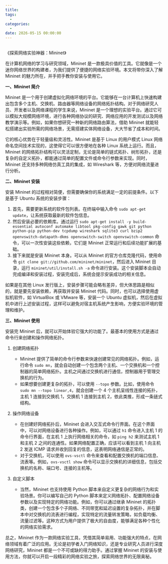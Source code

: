 ```yaml
---
title: 
tags:
  - 
categories:
  - 
date: 2026-05-15 00:00:00
---
```


> 

<!-- more -->

## 

《探索网络实验神器：Mininet》

在计算机网络的学习与研究领域，Mininet 是一款极具价值的工具。它就像是一个迷你网络世界的构建者，为我们提供了便捷的网络实验环境。本文将带你深入了解 Mininet 的魅力所在，并手把手教你安装与使用它。

**一、Mininet 简介**

Mininet 是一个用于创建虚拟化网络环境的平台。它能够在一台计算机上快速构建出包含多个主机、交换机、路由器等网络设备的网络拓扑结构。对于网络研究人员、开发者以及网络课程的学生来说，Mininet 是一个理想的实验平台。通过它可以模拟大规模网络环境，进行各种网络协议的研究、网络应用的开发测试以及网络教学演示等。例如，如果你想研究一种新的网络路由算法，借助 Mininet 就能轻松搭建出实验所需的网络场景，无需搭建实体网络设备，大大节省了成本和时间。

它的核心优势在于轻量级和灵活性。Mininet 是基于 Linux 的用户模式 Linux 网络命名空间技术实现的，这使得它可以很方便地在各种 Linux 系统上运行。而且，Mininet 的网络拓扑结构可以灵活定制，无论是简单的链式拓扑、树形拓扑，还是复杂的自定义拓扑，都能通过简单的配置文件或命令行参数来实现。同时，Mininet 还支持多种网络仿真工具的集成，如 Wireshark 等，方便对网络流量进行分析。

**二、Mininet 安装**

安装 Mininet 的过程相对简便，但需要确保你的系统满足一定的前提条件。以下是基于 Ubuntu 系统的安装步骤：

  1. 首先，需要更新系统的软件包列表。在终端中输入命令 `sudo apt-get update`，让系统获取最新的软件包信息。
  2. 然后安装必要的依赖库。通过运行 `sudo apt-get install -y build-essential autoconf automake libtool pkg-config gawk git python python-pip python-dev tcpdump wireshark sqlite3 curl bzip2 openvswitch-datapath-dkms openvswitch-switch openvswitch-common` 命令，可以一次性安装这些依赖，它们是 Mininet 正常运行和后续功能扩展的基础。
  3. 接下来就是安装 Mininet 本身。可以从 Mininet 的官方仓库克隆代码，使用命令 `git clone git://github.com/mininet/mininet`，然后进入 Mininet 目录，运行 `mininet/util/install.sh -a` 命令进行安装。这个安装脚本会自动完成编译和安装过程，安装完成后，系统会提示安装成功的相关信息。

如果是在其他 Linux 发行版上，安装步骤可能会略有差异，但大体思路是相似的，就是要先安装依赖，再获取并安装 Mininet 代码。同时，也可以选择使用虚拟机软件，如 VirtualBox 或 VMware 等，安装一个 Ubuntu 虚拟机，然后在虚拟机中进行上述安装过程，这样可以避免对宿主机系统产生影响，方便实验环境的管理和维护。

**三、Mininet 使用**

安装完 Mininet 后，就可以开始体验它强大的功能了。最基本的使用方式是通过命令行来创建和操作网络拓扑。

  1. 创建网络拓扑
     * Mininet 提供了简单的命令行参数来快速创建常见的网络拓扑。例如，运行命令 `sudo mn`，就会自动创建一个包含两个主机、一个交换机和一个控制器的简单网络拓扑。主机之间通过交换机进行通信，控制器用于管理交换机的行为。
     * 如果想要创建更复杂的拓扑，可以使用 `--topo` 参数。比如，使用命令 `sudo mn --topo linear,4`，就会创建一个 4 个主机呈线性连接的拓扑，主机 1 连接到交换机 1，交换机 1 连接到主机 2，依此类推，形成一条链式结构。

  2. 操作网络设备
     * 在创建好网络拓扑后，Mininet 会进入交互式命令行界面。在这个界面中，可以对网络设备进行各种操作。例如，可以通过 `h1` 命令进入主机 1 的命令行界面，在主机 1 上执行网络相关的命令，如 `ping h2` 来测试主机 1 和主机 2 之间的连通性。如果网络配置正确，应该可以看到主机 1 向主机 2 发送 ICMP 请求并收到回复的信息，这表明网络通信是正常的。
     * 对于交换机，可以使用 `ovs-vsctl` 命令来查看和配置交换机的端口信息、流表等。例如，`ovs-vsctl show` 命令可以显示交换机的详细信息，包括交换机的名称、端口号、连接的主机等。

  3. 自定义脚本
     * 当然，Mininet 也支持使用 Python 脚本来自定义更复杂的网络行为和实验场景。你可以编写自己的 Python 脚本来定义网络拓扑、配置网络设备参数以及实现特定的网络功能。例如，你可以通过继承 Mininet 的拓扑类，创建一个包含多个子网络、不同带宽和延迟设置的复杂拓扑，并在脚本中对交换机的流表进行编程，实现特定的流量转发策略，如负载均衡、流量过滤等。这种方式为用户提供了极大的自由度，能够满足各种个性化的网络实验需求。

总之，Mininet 作为一款网络实验工具，凭借其简单易用、功能强大的特点，在网络领域有着广泛的应用。无论是初学者入门网络知识，还是专业研究人员进行深度网络研究，Mininet 都是一个不可或缺的得力助手。通过掌握 Mininet 的安装与使用方法，你就可以开启一段精彩的网络实验之旅，探索网络世界的无限奥秘。